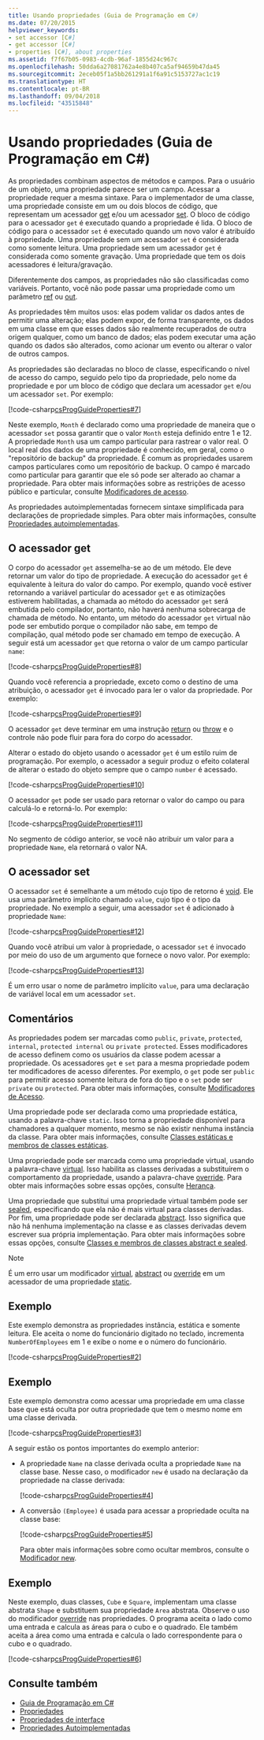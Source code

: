 ```yaml
---
title: Usando propriedades (Guia de Programação em C#)
ms.date: 07/20/2015
helpviewer_keywords:
- set accessor [C#]
- get accessor [C#]
- properties [C#], about properties
ms.assetid: f7f67b05-0983-4cdb-96af-1855d24c967c
ms.openlocfilehash: 50dda6a27081762a4e8b407ca5af94659b47da45
ms.sourcegitcommit: 2eceb05f1a5bb261291a1f6a91c5153727ac1c19
ms.translationtype: HT
ms.contentlocale: pt-BR
ms.lasthandoff: 09/04/2018
ms.locfileid: "43515848"
---
```

# <a name="using-properties-c-programming-guide"></a>Usando propriedades (Guia de Programação em C#)
As propriedades combinam aspectos de métodos e campos. Para o usuário de um objeto, uma propriedade parece ser um campo. Acessar a propriedade requer a mesma sintaxe. Para o implementador de uma classe, uma propriedade consiste em um ou dois blocos de código, que representam um acessador [get](../../../csharp/language-reference/keywords/get.md) e/ou um acessador [set](../../../csharp/language-reference/keywords/set.md). O bloco de código para o acessador `get` é executado quando a propriedade é lida. O bloco de código para o acessador `set` é executado quando um novo valor é atribuído à propriedade. Uma propriedade sem um acessador `set` é considerada como somente leitura. Uma propriedade sem um acessador `get` é considerada como somente gravação. Uma propriedade que tem os dois acessadores é leitura/gravação.  
  
 Diferentemente dos campos, as propriedades não são classificadas como variáveis. Portanto, você não pode passar uma propriedade como um parâmetro [ref](../../../csharp/language-reference/keywords/ref.md) ou [out](../../../csharp/language-reference/keywords/out-parameter-modifier.md).  
  
 As propriedades têm muitos usos: elas podem validar os dados antes de permitir uma alteração; elas podem expor, de forma transparente, os dados em uma classe em que esses dados são realmente recuperados de outra origem qualquer, como um banco de dados; elas podem executar uma ação quando os dados são alterados, como acionar um evento ou alterar o valor de outros campos.  
  
 As propriedades são declaradas no bloco de classe, especificando o nível de acesso do campo, seguido pelo tipo da propriedade, pelo nome da propriedade e por um bloco de código que declara um acessador `get` e/ou um acessador `set`. Por exemplo:  
  
 [!code-csharp[csProgGuideProperties#7](../../../csharp/programming-guide/classes-and-structs/codesnippet/CSharp/using-properties_1.cs)]  
  
 Neste exemplo, `Month` é declarado como uma propriedade de maneira que o acessador `set` possa garantir que o valor `Month` esteja definido entre 1 e 12. A propriedade `Month` usa um campo particular para rastrear o valor real. O local real dos dados de uma propriedade é conhecido, em geral, como o "repositório de backup" da propriedade. É comum as propriedades usarem campos particulares como um repositório de backup. O campo é marcado como particular para garantir que ele só pode ser alterado ao chamar a propriedade. Para obter mais informações sobre as restrições de acesso público e particular, consulte [Modificadores de acesso](../../../csharp/programming-guide/classes-and-structs/access-modifiers.md).  
  
 As propriedades autoimplementadas fornecem sintaxe simplificada para declarações de propriedade simples. Para obter mais informações, consulte [Propriedades autoimplementadas](../../../csharp/programming-guide/classes-and-structs/auto-implemented-properties.md).  
  
## <a name="the-get-accessor"></a>O acessador get  
 O corpo do acessador `get` assemelha-se ao de um método. Ele deve retornar um valor do tipo de propriedade. A execução do acessador `get` é equivalente à leitura do valor do campo. Por exemplo, quando você estiver retornando a variável particular do acessador `get` e as otimizações estiverem habilitadas, a chamada ao método do acessador `get` será embutida pelo compilador, portanto, não haverá nenhuma sobrecarga de chamada de método. No entanto, um método do acessador `get` virtual não pode ser embutido porque o compilador não sabe, em tempo de compilação, qual método pode ser chamado em tempo de execução. A seguir está um acessador `get` que retorna o valor de um campo particular `name`:  
  
 [!code-csharp[csProgGuideProperties#8](../../../csharp/programming-guide/classes-and-structs/codesnippet/CSharp/using-properties_2.cs)]  
  
 Quando você referencia a propriedade, exceto como o destino de uma atribuição, o acessador `get` é invocado para ler o valor da propriedade. Por exemplo:  
  
 [!code-csharp[csProgGuideProperties#9](../../../csharp/programming-guide/classes-and-structs/codesnippet/CSharp/using-properties_3.cs)]  
  
 O acessador `get` deve terminar em uma instrução [return](../../../csharp/language-reference/keywords/return.md) ou [throw](../../../csharp/language-reference/keywords/throw.md) e o controle não pode fluir para fora do corpo do acessador.  
  
 Alterar o estado do objeto usando o acessador `get` é um estilo ruim de programação. Por exemplo, o acessador a seguir produz o efeito colateral de alterar o estado do objeto sempre que o campo `number` é acessado.  
  
 [!code-csharp[csProgGuideProperties#10](../../../csharp/programming-guide/classes-and-structs/codesnippet/CSharp/using-properties_4.cs)]  
  
 O acessador `get` pode ser usado para retornar o valor do campo ou para calculá-lo e retorná-lo. Por exemplo:  
  
 [!code-csharp[csProgGuideProperties#11](../../../csharp/programming-guide/classes-and-structs/codesnippet/CSharp/using-properties_5.cs)]  
  
 No segmento de código anterior, se você não atribuir um valor para a propriedade `Name`, ela retornará o valor NA.  
  
## <a name="the-set-accessor"></a>O acessador set  
 O acessador `set` é semelhante a um método cujo tipo de retorno é [void](../../../csharp/language-reference/keywords/void.md). Ele usa uma parâmetro implícito chamado `value`, cujo tipo é o tipo da propriedade. No exemplo a seguir, uma acessador `set` é adicionado à propriedade `Name`:  
  
 [!code-csharp[csProgGuideProperties#12](../../../csharp/programming-guide/classes-and-structs/codesnippet/CSharp/using-properties_6.cs)]  
  
 Quando você atribui um valor à propriedade, o acessador `set` é invocado por meio do uso de um argumento que fornece o novo valor. Por exemplo:  
  
 [!code-csharp[csProgGuideProperties#13](../../../csharp/programming-guide/classes-and-structs/codesnippet/CSharp/using-properties_7.cs)]  
  
 É um erro usar o nome de parâmetro implícito `value`, para uma declaração de variável local em um acessador `set`.  
  
## <a name="remarks"></a>Comentários  
 As propriedades podem ser marcadas como `public`, `private`, `protected`, `internal`, `protected internal` ou `private protected`. Esses modificadores de acesso definem como os usuários da classe podem acessar a propriedade. Os acessadores `get` e `set` para a mesma propriedade podem ter modificadores de acesso diferentes. Por exemplo, o `get` pode ser `public` para permitir acesso somente leitura de fora do tipo e o `set` pode ser `private` ou `protected`. Para obter mais informações, consulte [Modificadores de Acesso](../../../csharp/programming-guide/classes-and-structs/access-modifiers.md).  
  
 Uma propriedade pode ser declarada como uma propriedade estática, usando a palavra-chave `static`. Isso torna a propriedade disponível para chamadores a qualquer momento, mesmo se não existir nenhuma instância da classe. Para obter mais informações, consulte [Classes estáticas e membros de classes estáticas](../../../csharp/programming-guide/classes-and-structs/static-classes-and-static-class-members.md).  
  
 Uma propriedade pode ser marcada como uma propriedade virtual, usando a palavra-chave [virtual](../../../csharp/language-reference/keywords/virtual.md). Isso habilita as classes derivadas a substituírem o comportamento da propriedade, usando a palavra-chave [override](../../../csharp/language-reference/keywords/override.md). Para obter mais informações sobre essas opções, consulte [Herança](../../../csharp/programming-guide/classes-and-structs/inheritance.md).  
  
 Uma propriedade que substitui uma propriedade virtual também pode ser [sealed](../../../csharp/language-reference/keywords/sealed.md), especificando que ela não é mais virtual para classes derivadas. Por fim, uma propriedade pode ser declarada [abstract](../../../csharp/language-reference/keywords/abstract.md). Isso significa que não há nenhuma implementação na classe e as classes derivadas devem escrever sua própria implementação. Para obter mais informações sobre essas opções, consulte [Classes e membros de classes abstract e sealed](../../../csharp/programming-guide/classes-and-structs/abstract-and-sealed-classes-and-class-members.md).  
  
> [!NOTE]
>  É um erro usar um modificador [virtual](../../../csharp/language-reference/keywords/virtual.md), [abstract](../../../csharp/language-reference/keywords/abstract.md) ou [override](../../../csharp/language-reference/keywords/override.md) em um acessador de uma propriedade [static](../../../csharp/language-reference/keywords/static.md).  
  
## <a name="example"></a>Exemplo  
 Este exemplo demonstra as propriedades instância, estática e somente leitura. Ele aceita o nome do funcionário digitado no teclado, incrementa `NumberOfEmployees` em 1 e exibe o nome e o número do funcionário.  
  
 [!code-csharp[csProgGuideProperties#2](../../../csharp/programming-guide/classes-and-structs/codesnippet/CSharp/using-properties_8.cs)]  
  
## <a name="example"></a>Exemplo  
 Este exemplo demonstra como acessar uma propriedade em uma classe base que está oculta por outra propriedade que tem o mesmo nome em uma classe derivada.  
  
 [!code-csharp[csProgGuideProperties#3](../../../csharp/programming-guide/classes-and-structs/codesnippet/CSharp/using-properties_9.cs)]  
  
 A seguir estão os pontos importantes do exemplo anterior:  
  
-   A propriedade `Name` na classe derivada oculta a propriedade `Name` na classe base. Nesse caso, o modificador `new` é usado na declaração da propriedade na classe derivada:  
  
     [!code-csharp[csProgGuideProperties#4](../../../csharp/programming-guide/classes-and-structs/codesnippet/CSharp/using-properties_10.cs)]  
  
-   A conversão `(Employee)` é usada para acessar a propriedade oculta na classe base:  
  
     [!code-csharp[csProgGuideProperties#5](../../../csharp/programming-guide/classes-and-structs/codesnippet/CSharp/using-properties_11.cs)]  
  
     Para obter mais informações sobre como ocultar membros, consulte o [Modificador new](../../../csharp/language-reference/keywords/new-modifier.md).  
  
## <a name="example"></a>Exemplo  
 Neste exemplo, duas classes, `Cube` e `Square`, implementam uma classe abstrata `Shape` e substituem sua propriedade `Area` abstrata. Observe o uso do modificador [override](../../../csharp/language-reference/keywords/override.md) nas propriedades. O programa aceita o lado como uma entrada e calcula as áreas para o cubo e o quadrado. Ele também aceita a área como uma entrada e calcula o lado correspondente para o cubo e o quadrado.  
  
 [!code-csharp[csProgGuideProperties#6](../../../csharp/programming-guide/classes-and-structs/codesnippet/CSharp/using-properties_12.cs)]  
  
## <a name="see-also"></a>Consulte também

- [Guia de Programação em C#](../../../csharp/programming-guide/index.md)  
- [Propriedades](../../../csharp/programming-guide/classes-and-structs/properties.md)  
- [Propriedades de interface](../../../csharp/programming-guide/classes-and-structs/interface-properties.md)  
- [Propriedades Autoimplementadas](../../../csharp/programming-guide/classes-and-structs/auto-implemented-properties.md)
